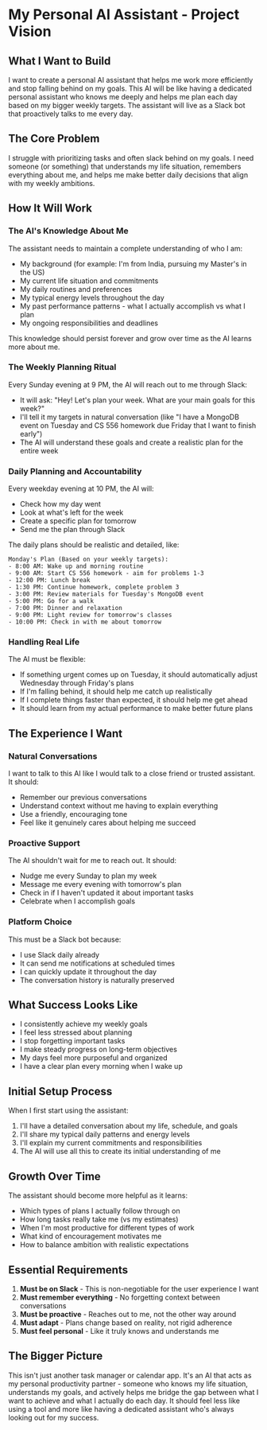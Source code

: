 # My Personal AI Assistant - Project Vision

## What I Want to Build
I want to create a personal AI assistant that helps me work more efficiently and stop falling behind on my goals. This AI will be like having a dedicated personal assistant who knows me deeply and helps me plan each day based on my bigger weekly targets. The assistant will live as a Slack bot that proactively talks to me every day.

## The Core Problem
I struggle with prioritizing tasks and often slack behind on my goals. I need someone (or something) that understands my life situation, remembers everything about me, and helps me make better daily decisions that align with my weekly ambitions.

## How It Will Work

### The AI's Knowledge About Me
The assistant needs to maintain a complete understanding of who I am:
- My background (for example: I'm from India, pursuing my Master's in the US)
- My current life situation and commitments
- My daily routines and preferences
- My typical energy levels throughout the day
- My past performance patterns - what I actually accomplish vs what I plan
- My ongoing responsibilities and deadlines

This knowledge should persist forever and grow over time as the AI learns more about me.

### The Weekly Planning Ritual
Every Sunday evening at 9 PM, the AI will reach out to me through Slack:
- It will ask: "Hey! Let's plan your week. What are your main goals for this week?"
- I'll tell it my targets in natural conversation (like "I have a MongoDB event on Tuesday and CS 556 homework due Friday that I want to finish early")
- The AI will understand these goals and create a realistic plan for the entire week

### Daily Planning and Accountability
Every weekday evening at 10 PM, the AI will:
- Check how my day went
- Look at what's left for the week
- Create a specific plan for tomorrow
- Send me the plan through Slack

The daily plans should be realistic and detailed, like:
```
Monday's Plan (Based on your weekly targets):
- 8:00 AM: Wake up and morning routine
- 9:00 AM: Start CS 556 homework - aim for problems 1-3
- 12:00 PM: Lunch break
- 1:30 PM: Continue homework, complete problem 3
- 3:00 PM: Review materials for Tuesday's MongoDB event
- 5:00 PM: Go for a walk
- 7:00 PM: Dinner and relaxation
- 9:00 PM: Light review for tomorrow's classes
- 10:00 PM: Check in with me about tomorrow
```

### Handling Real Life
The AI must be flexible:
- If something urgent comes up on Tuesday, it should automatically adjust Wednesday through Friday's plans
- If I'm falling behind, it should help me catch up realistically
- If I complete things faster than expected, it should help me get ahead
- It should learn from my actual performance to make better future plans

## The Experience I Want

### Natural Conversations
I want to talk to this AI like I would talk to a close friend or trusted assistant. It should:
- Remember our previous conversations
- Understand context without me having to explain everything
- Use a friendly, encouraging tone
- Feel like it genuinely cares about helping me succeed

### Proactive Support
The AI shouldn't wait for me to reach out. It should:
- Nudge me every Sunday to plan my week
- Message me every evening with tomorrow's plan
- Check in if I haven't updated it about important tasks
- Celebrate when I accomplish goals

### Platform Choice
This must be a Slack bot because:
- I use Slack daily already
- It can send me notifications at scheduled times
- I can quickly update it throughout the day
- The conversation history is naturally preserved

## What Success Looks Like
- I consistently achieve my weekly goals
- I feel less stressed about planning
- I stop forgetting important tasks
- I make steady progress on long-term objectives
- My days feel more purposeful and organized
- I have a clear plan every morning when I wake up

## Initial Setup Process
When I first start using the assistant:
1. I'll have a detailed conversation about my life, schedule, and goals
2. I'll share my typical daily patterns and energy levels
3. I'll explain my current commitments and responsibilities
4. The AI will use all this to create its initial understanding of me

## Growth Over Time
The assistant should become more helpful as it learns:
- Which types of plans I actually follow through on
- How long tasks really take me (vs my estimates)
- When I'm most productive for different types of work
- What kind of encouragement motivates me
- How to balance ambition with realistic expectations

## Essential Requirements
1. **Must be on Slack** - This is non-negotiable for the user experience I want
2. **Must remember everything** - No forgetting context between conversations
3. **Must be proactive** - Reaches out to me, not the other way around
4. **Must adapt** - Plans change based on reality, not rigid adherence
5. **Must feel personal** - Like it truly knows and understands me

## The Bigger Picture
This isn't just another task manager or calendar app. It's an AI that acts as my personal productivity partner - someone who knows my life situation, understands my goals, and actively helps me bridge the gap between what I want to achieve and what I actually do each day. It should feel less like using a tool and more like having a dedicated assistant who's always looking out for my success.